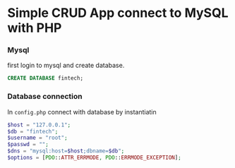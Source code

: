 # Simple CRUD App connect to MySQL with PHP

### Mysql
first login to mysql and create database.
~~~sql
CREATE DATABASE fintech;
~~~

### Database connection
In `config.php` connect with database by instantiatin
```PHP
$host = "127.0.0.1";
$db = "fintech";
$username = "root";
$passwd = "";
$dns = "mysql:host=$host;dbname=$db";
$options = [PDO::ATTR_ERRMODE, PDO::ERRMODE_EXCEPTION];
```


